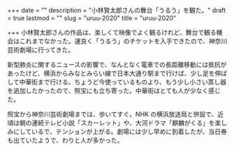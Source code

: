 +++
date = ""
description = "小林賢太郎さんの舞台「うるう」を観た。"
draft = true
lastmod = ""
slug = "uruu-2020"
title = "uruu-2020"

+++
小林賢太郎さんの作品は、楽しくて映像でよく観るけれど、舞台で観る機会はこれまでなかった。運良く「うるう」のチケットを入手できたので、神奈川芸術劇場に行ってきた。

新型肺炎に関するニュースの影響で、なんとなく電車での長距離移動には抵抗があったけど、横浜からみなとみらい線で日本大通り駅まで行けば、少し足を伸ばして中華街まで行ける。ちょうど今使っているものより、もう少し小さい蒸し器を追加したかったので、照宝にも立ち寄った。中華街はとても人が少なく感じた。

照宝から神奈川芸術劇場までは、歩いてすぐ。NHK の横浜放送局と併設で、近頃は朝の連続テレビ小説「スカーレット」や、大河ドラマ「麒麟がくる」を楽しみにしているで、テンションが上がる。劇場には少し早めに到着したが、当日券も出ていたようで、わりと人が多かった。